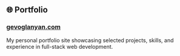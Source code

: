 ## 🌐 Portfolio

### [gevoglanyan.com](https://www.gevoglanyan.com)

My personal portfolio site showcasing selected projects, skills, and experience in full-stack web development.
